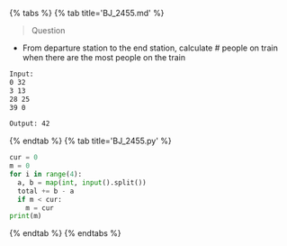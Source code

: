 {% tabs %}
{% tab title='BJ_2455.md' %}

> Question

* From departure station to the end station, calculate # people on train when there are the most people on the train

```txt
Input:
0 32
3 13
28 25
39 0

Output: 42
```

{% endtab %}
{% tab title='BJ_2455.py' %}

```py
cur = 0
m = 0
for i in range(4):
  a, b = map(int, input().split())
  total += b - a
  if m < cur:
    m = cur
print(m)
```

{% endtab %}
{% endtabs %}
